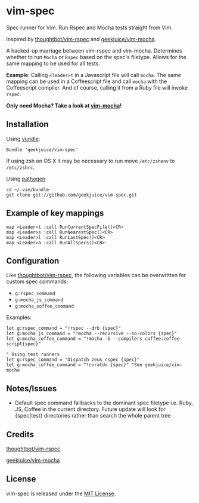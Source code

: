 # vim-spec

Spec runner for Vim. Run Rspec and Mocha tests straight from Vim.

Inspired by [thoughtbot/vim-rspec](https://github.com/thoughtbot/vim-rspec) and
[geekjuice/vim-mocha](https://github.com/geekjuice/vim-mocha).

A hacked-up marriage between vim-rspec and vim-mocha. Determines whether to run
`Mocha` or `Rspec` based on the spec's filetype. Allows for the same mapping to
be used for all tests.

__Example__: Calling `<leader>t` in a Javascript file will call `mocha`. The
same mapping can be used in a Coffeescript file and call `mocha` with the
Coffeescript compiler. And of course, calling it from a Ruby file will invoke
`rspec`.



__Only need Mocha? Take a look at
[vim-mocha](https://github.com/geekjuice/vim-mocha)!__

## Installation

Using [vundle](https://github.com/gmarik/vundle):

```vim
Bundle 'geekjuice/vim-spec'
```

If using zsh on OS X it may be necessary to run move `/etc/zshenv` to `/etc/zshrc`.


Using [pathogen](https://github.com/tpope/vim-pathogen)

```shell
cd ~/.vim/bundle
git clone git://github.com/geekjuice/vim-spec.git
```

## Example of key mappings

```vim
map <Leader>t :call RunCurrentSpecFile()<CR>
map <Leader>s :call RunNearestSpec()<CR>
map <Leader>l :call RunLastSpec()<CR>
map <Leader>a :call RunAllSpecs()<CR>
```

## Configuration

Like [thoughtbot/vim-rspec](https://github.com/thoughtbot/vim-rspec), the
following variables can be overwritten for custom spec commands:

* `g:rspec_command`
* `g:mocha_js_command`
* `g:mocha_coffee_command`

Examples:

```vim
let g:rspec_command = "!rspec --drb {spec}"
let g:mocha_js_command = "!mocha --recursive --no-colors {spec}"
let g:mocha_coffee_command = "!mocha -b --compilers coffee:coffee-script{spec}"

" Using test runners
let g:rspec_command = "Dispatch zeus rspec {spec}"
let g:mocha_coffee_command = "!coratdo {spec}" "See geekjuice/vim-mocha
```

## Notes/Issues

* Default spec command fallbacks to the dominant spec filetype i.e. Ruby, JS, Coffee in the current directory. Future update will look for {spec|test} directories rather than search the whole parent tree

## Credits

[thoughtbot/vim-rspec](https://github.com/thoughtbot/vim-rspec)

[geekjuice/vim-mocha](https://github.com/geekjuice/vim-mocha)

## License

vim-spec is released under the [MIT License](LICENSE).
